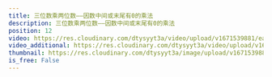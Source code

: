 ```yaml
---
title: 三位数乘两位数——因数中间或末尾有0的乘法
description: 三位数乘两位数——因数中间或末尾有0的乘法
position: 12
video: https://res.cloudinary.com/dtysyyt3a/video/upload/v1671539881/easymath/4年级上/04单元三位数乘两位数/jbvp4ymmihouf5359raq.mp4
video_additional: https://res.cloudinary.com/dtysyyt3a/video/upload/v1671539923/easymath/4年级上/04单元三位数乘两位数/每课一题的解答视频/pb7fd7nfbtwtrc8oiaye.mp4
thumbnail: https://res.cloudinary.com/dtysyyt3a/image/upload/v1671539883/easymath/4年级上/04单元三位数乘两位数/y0fvynbry9rqbcrixicd.png
is_free: False
---
```

